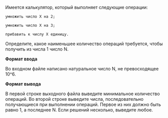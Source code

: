 Имеется калькулятор, который выполняет следующие операции:

    умножить число X на 2;

    умножить число X на 3;

    прибавить к числу X единицу.

Определите, какое наименьшее количество операций требуется, чтобы получить из числа 1 число N.

**Формат ввода**

Во входном файле написано натуральное число N, не превосходящее 10^6.

**Формат вывода**

В первой строке выходного файла выведите минимальное количество операций. Во второй строке выведите числа, последовательно получающиеся при выполнении операций. Первое из них должно быть равно 1, а последнее N. Если решений несколько, выведите любое.